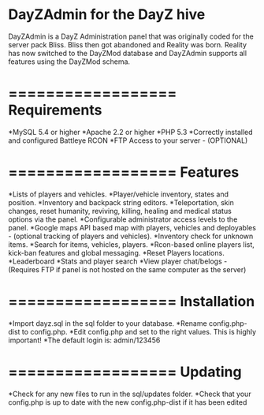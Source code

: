 DayZAdmin for the DayZ hive
==================

DayZAdmin is a DayZ Administration panel that was originally coded for the server pack Bliss. Bliss then got abandoned and Reality was born. Reality has now switched to the DayZMod database and DayZAdmin supports all features using the DayZMod schema.

==================
Requirements
==================
*MySQL 5.4 or higher
*Apache 2.2 or higher
*PHP 5.3 
*Correctly installed and configured Battleye RCON
*FTP Access to your server - (OPTIONAL)

==================
Features
==================
*Lists of players and vehicles.
*Player/vehicle inventory, states and position.
*Inventory and backpack string editors.
*Teleportation, skin changes, reset humanity, reviving, killing, healing and medical status options via the panel.
*Configurable administrator access levels to the panel.
*Google maps API based map with players, vehicles and deployables - (optional tracking of players and vehicles).
*Inventory check for unknown items.
*Search for items, vehicles, players.
*Rcon-based online players list, kick-ban features and global messaging.
*Reset Players locations.
*Leaderboard
*Stats and player search
*View player chat/belogs - (Requires FTP if panel is not hosted on the same computer as the server)

==================
Installation
==================
*Import dayz.sql in the sql folder to your database.
*Rename config.php-dist to config.php.
*Edit config.php and set to the right values. This is highly important!
*The default login is: admin/123456

==================
Updating
==================
*Check for any new files to run in the sql/updates folder.
*Check that your config.php is up to date with the new config.php-dist if it has been edited
